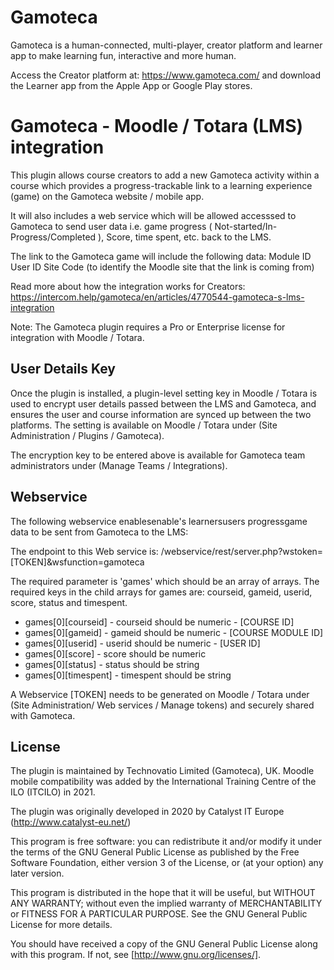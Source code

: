 # Gamoteca #
Gamoteca is a human-connected, multi-player, creator platform and learner app to make learning fun, interactive and more human. 

Access the Creator platform at: https://www.gamoteca.com/ and download the Learner app from the Apple App or Google Play stores.

# Gamoteca - Moodle / Totara (LMS) integration #

This plugin allows course creators to add a new Gamoteca activity within a course which provides a progress-trackable link to a learning experience (game) on the Gamoteca website / mobile app.

It will also includes a web service which will be allowed accesssed to Gamoteca to send user data i.e. game progress ( Not-started/In-Progress/Completed ), Score, time spent, etc. back to the LMS.

The link to the Gamoteca game will include the following data: Module ID User ID Site Code (to identify the Moodle site that the link is coming from)

Read more about how the integration works for Creators: https://intercom.help/gamoteca/en/articles/4770544-gamoteca-s-lms-integration

Note: The Gamoteca plugin requires a Pro or Enterprise license for integration with Moodle /  Totara.

## User Details Key ##
Once the plugin is installed, a plugin-level setting key in Moodle / Totara is used to encrypt user details passed between the LMS and Gamoteca, and ensures the user and course information are synced up between the two platforms. The setting is available on Moodle / Totara under (Site Administration / Plugins / Gamoteca).

The encryption key to be entered above is available for Gamoteca team administrators under (Manage Teams / Integrations).

## Webservice ##

The following webservice enablesenable's learnersusers progressgame data to be sent from Gamoteca to the LMS:

The endpoint to this Web service is: /webservice/rest/server.php?wstoken=[TOKEN]&wsfunction=gamoteca

The required parameter is 'games' which should be an array of arrays. The required keys in the child arrays for games are: courseid, gameid, userid, score, status and timespent.

* games[0][courseid] - courseid should be numeric - [COURSE ID]
* games[0][gameid] - gameid should be numeric - [COURSE MODULE ID]
* games[0][userid] - userid should be numeric - [USER ID]
* games[0][score] - score should be numeric
* games[0][status] - status should be string
* games[0][timespent] - timespent should be string


A Webservice [TOKEN] needs to be generated on Moodle / Totara under (Site Administration/ Web services / Manage tokens) and securely shared with Gamoteca.

## License ##

The plugin is maintained by Technovatio Limited (Gamoteca), UK. 
Moodle mobile compatibility was added by the International Training Centre of the ILO (ITCILO) in 2021.

The plugin was originally developed in 2020 by Catalyst IT Europe (http://www.catalyst-eu.net/)

This program is free software: you can redistribute it and/or modify it under
the terms of the GNU General Public License as published by the Free Software
Foundation, either version 3 of the License, or (at your option) any later
version.

This program is distributed in the hope that it will be useful, but WITHOUT ANY
WARRANTY; without even the implied warranty of MERCHANTABILITY or FITNESS FOR A
PARTICULAR PURPOSE. See the GNU General Public License for more details.

You should have received a copy of the GNU General Public License along with
this program. If not, see [http://www.gnu.org/licenses/].